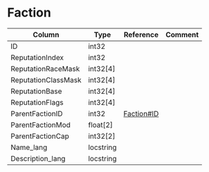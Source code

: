 # Faction

| Column | Type | Reference | Comment |
|--------|------|-----------|---------|
|ID|int32|||
|ReputationIndex|int32|||
|ReputationRaceMask|int32[4]|||
|ReputationClassMask|int32[4]|||
|ReputationBase|int32[4]|||
|ReputationFlags|int32[4]|||
|ParentFactionID|int32|[Faction#ID](Faction.md)||
|ParentFactionMod|float[2]|||
|ParentFactionCap|int32[2]|||
|Name_lang|locstring|||
|Description_lang|locstring|||
